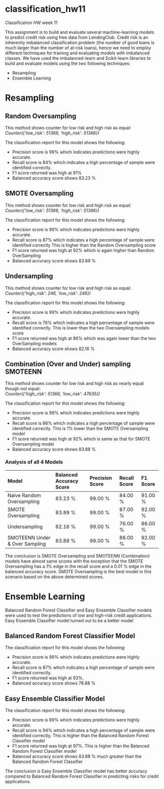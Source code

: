 # classification_hw11
Classification HW week 11

This assignment is to build and evaluate several machine-learning models to predict credit risk using free data from LendingClub. Credit risk is an inherently imbalanced classification problem (the number of good loans is much larger than the number of at-risk loans), hence we need to employ different techniques for training and evaluating models with imbalanced classes. We have used the imbalanced-learn and Scikit-learn libraries to build and evaluate models using the two following techniques:

*   Resampling
*   Ensemble Learning

# Resampling  

## Random Oversampling
This method shows counter for low risk and high risk as equal:  
*Counter({'low_risk': 51366, 'high_risk': 51366})*

The classification report for this model shows the following:
*   Precision score is 99% which indicates predictions were highly accurate. 
*   Recall score is 84% which indicates a high percentage of sample were identified correctly. 
*   F1 score returned was high at 91%
*   Balanced accuracy score shows 83.23 %


 
## SMOTE Oversampling
This method shows counter for low risk and high risk as equal:  
*Counter({'low_risk': 51366, 'high_risk': 51366})*

The classification report for this model shows the following:
*   Precision score is 99% which indicates predictions were highly accurate. 
*   Recall score is 87% which indicates a high percentage of sample were identified correctly This is higher than the Random Oversampling score
*   F1 score returned was high at 92% which is again higher than Random OverSampling
*   Balanced accuracy score shows 83.89 %


## Undersampling
This method shows counter for low risk and high risk as equal:  
*Counter({'high_risk': 246, 'low_risk': 246})*

The classification report for this model shows the following:
*   Precision score is 99% which indicates predictions were highly accurate. 
*   Recall score is 76% which indicates a high percentage of sample were identified correctly. This is lower than the two Oversampling models score
*   F1 score returned was high at 86% which was again lower than the two OverSampling models
*   Balanced accuracy score shows 82.16 %


##  Combination (Over and Under) sampling SMOTEENN
This method shows counter for low risk and high risk as nearly equal though not equal:  
*Counter({'high_risk': 51366, 'low_risk': 47635})*

The classification report for this model shows the following:
*   Precision score is 99% which indicates predictions were highly accurate. 
*   Recall score is 86% which indicates a high percentage of sample were identified correctly. This is 1% lower than the SMOTE Oversampling model
*   F1 score returned was high at 92% which is same as that for SMOTE Oversampling model
*   Balanced accuracy score shows 83.88 %


###  Analysis of all 4 Models  

| Model  | Balanced Accuracy Score | Precision Score | Recall Score | F1 Score |
| :--- | :---------------- | :--------- | :--------- | :------- |
| Naive Random Oversampling | 83.23 % | 99.00 % | 84.00 % | 91.00 % |
| SMOTE Oversampling | 83.89 % | 99.00 % | 87.00 % | 92.00 % |
| Undersampling | 82.16 % | 99.00 % | 76.00 % | 86.00 % |
| SMOTEENN Under & Over Sampling | 83.88 % | 99.00 % | 86.00 % | 92.00 % | 


The conclusion is SMOTE Oversampling and SMOTEENN (Combination) models have almost same scores with the exception that the SMOTE Oversampling has a 1% edge in the recall score and a 0.01 % edge in the balanced accuracy score. SMOTE Oversampling is the best model in this scenario based on the above determined scores.


# Ensemble Learning

Balanced Random Forest Classifier and Easy Ensemble Classifier models were used to test the predictions of low and high-risk credit applications. Easy Ensemble Classifier model turned out to be a better model

##  Balanced Random Forest Classifier Model
The classification report for this model shows the following:
*   Precision score is 99% which indicates predictions were highly accurate. 
*   Recall score is 87% which indicates a high percentage of sample were identified correctly. 
*   F1 score returned was high at 93%. 
*   Balanced accuracy score shows 78.88 %


##  Easy Ensemble Classifier Model
The classification report for this model shows the following:
*   Precision score is 99% which indicates predictions were highly accurate. 
*   Recall score is 94% which indicates a high percentage of sample were identified correctly. This is higher than the Balanced Random Forest Classifier model
*   F1 score returned was high at 97%. This is higher than the Balanced Random Forest Classifier model
*   Balanced accuracy score shows 83.88 % much greater than the Balanced Random Forest Classifier


The conclusion is Easy Ensemble Classifier model has better accuracy compared to Balanced Random Forest Classifier in predicting risks for credit applications.